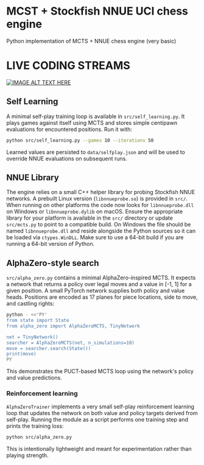# MCST + Stockfish NNUE UCI chess engine
Python implementation of MCTS + NNUE chess engine (very basic)

# LIVE CODING STREAMS
[![IMAGE ALT TEXT HERE](https://img.youtube.com/vi/6ZxRgwwBkgU/0.jpg)](https://www.youtube.com/watch?v=6ZxRgwwBkgU&list=PLmN0neTso3Jx8FQSmq9Iab7q7zILYgKjt)

## Self Learning

A minimal self-play training loop is available in `src/self_learning.py`. It
plays games against itself using MCTS and stores simple centipawn evaluations
for encountered positions. Run it with:

```bash
python src/self_learning.py --games 10 --iterations 50
```

Learned values are persisted to `data/selfplay.json` and will be used to
override NNUE evaluations on subsequent runs.

## NNUE Library

The engine relies on a small C++ helper library for probing Stockfish NNUE
networks. A prebuilt Linux version (`libnnueprobe.so`) is provided in `src/`.
When running on other platforms the code now looks for `libnnueprobe.dll` on
Windows or `libnnueprobe.dylib` on macOS. Ensure the appropriate library for
your platform is available in the `src/` directory or update `src/mcts.py` to
point to a compatible build. On Windows the file should be named
`libnnueprobe.dll` and reside alongside the Python sources so it can be loaded
via `ctypes.WinDLL`. Make sure to use a 64-bit build if you are running a
64-bit version of Python.

## AlphaZero-style search

`src/alpha_zero.py` contains a minimal AlphaZero-inspired MCTS. It expects a
network that returns a policy over legal moves and a value in [-1, 1] for a
given position. A small PyTorch network supplies both policy and value heads.
Positions are encoded as 17 planes for piece locations, side to move, and
castling rights:

```bash
python - <<'PY'
from state import State
from alpha_zero import AlphaZeroMCTS, TinyNetwork

net = TinyNetwork()
searcher = AlphaZeroMCTS(net, n_simulations=10)
move = searcher.search(State())
print(move)
PY
```

This demonstrates the PUCT-based MCTS loop using the network's policy and value
predictions.

### Reinforcement learning

`AlphaZeroTrainer` implements a very small self-play reinforcement learning
loop that updates the network on both value and policy targets derived from
self-play. Running the module as a script performs one training step and prints
the training loss:

```bash
python src/alpha_zero.py
```

This is intentionally lightweight and meant for experimentation rather than
playing strength.
